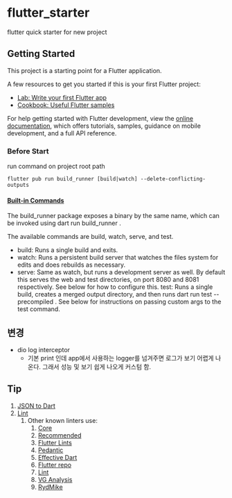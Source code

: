 # flutter_starter

flutter quick starter for new project

## Getting Started

This project is a starting point for a Flutter application.

A few resources to get you started if this is your first Flutter project:

- [Lab: Write your first Flutter app](https://docs.flutter.dev/get-started/codelab)
- [Cookbook: Useful Flutter samples](https://docs.flutter.dev/cookbook)

For help getting started with Flutter development, view the
[online documentation](https://docs.flutter.dev/), which offers tutorials,
samples, guidance on mobile development, and a full API reference.


### Before Start 
run command on project root path
```shell
flutter pub run build_runner [build|watch] --delete-conflicting-outputs
```
#### [Built-in Commands](https://pub.dev/packages/build_runner)
The build_runner package exposes a binary by the same name, which can be invoked 
using dart run build_runner <command>.

The available commands are build, watch, serve, and test.

- build: Runs a single build and exits.
- watch: Runs a persistent build server that watches the files system for edits and does rebuilds as necessary.
- serve: Same as watch, but runs a development server as well.
By default this serves the web and test directories, on port 8080 and 8081 respectively. See below for how to configure this.
test: Runs a single build, creates a merged output directory, and then runs dart run test --precompiled <merged-output-dir>. See below for instructions on passing custom args to the test command.




## 변경
- dio log interceptor
  - 기본 print 인데 app에서 사용하는 logger를 넘겨주면 로그가 보기 어렵게 나온다. 
  그래서 성능 및 보기 쉽게 나오게 커스텀 함.


## Tip

1. [JSON to Dart](https://javiercbk.github.io/json_to_dart/)
2. [Lint](https://dart-lang.github.io/linter/lints/index.html)
   1. Other known linters use:
      1. [Core](https://pub.dev/packages/lints)
      2. [Recommended](https://pub.dev/packages/lints)
      3. [Flutter Lints](https://pub.dev/packages/flutter_lints)
      4. [Pedantic](https://pub.dev/packages/pedantic)
      5. [Effective Dart](https://pub.dev/packages/effective_dart)
      6. [Flutter repo](https://github.com/flutter/flutter/blob/master/analysis_options.yaml)
      7. [Lint](https://pub.dev/packages/lint)
      8. [VG Analysis](https://pub.dev/packages/very_good_analysis)
      9. [RydMike](https://gist.github.com/rydmike/fdb53ddd933c37d20e6f3188a936cd4c)
